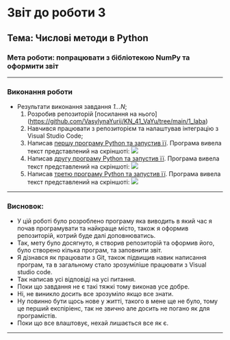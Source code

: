 # Звіт до роботи 3
## Тема: Числові методи в Python
### Мета роботи: попрацювати з бібліотекою NumPy та оформити звіт

---
### Виконання роботи
* Результати виконання завдання *1...N*;
    1. Розробив репозиторій [посилання на нього] (https://github.com/VasylynaYurij/KN_41_VaYu/tree/main/1_laba)
    1. Навчився працювати з репозиторієм та налаштував інтеграцію з Visual Studio Code;
    1. Написав [першу програму Python та запустив її](./my.py). Програма вивела текст представлений на скріншоті:
    ![](./image.png)
    1. Написав [другу програму Python та запустив її](./my_app.ipynb). Програма вивела текст представлений на скріншоті:
    ![](./image2.png)
    1. Написав [третю програму Python та запустив її](./my_app.ipynb). Програма вивела текст представлений на скріншоті:
    ![](./image2.png)


   
---
### Висновок:

- У цій роботі було розроблено програму яка виводить в який час я почав програмувати та найкраще місто, також я оформив репозиторій, котрий буде далі доповнюватись.
- Так, мету було досягнуто, я створив репозиторій та оформив його, було створено кілька програм, та заповнити звіт.
- Я дізнався як працювати з Git, також підвищив навик написання програм, та в загальному стало зрозуміліше працювати з Visual studio code.
- Так написав усі відповіді на усі питання.
- Поки що завдання не є такі тяжкі тому виконав усе добре.
- Ні, не виникло досить все зрозуміло якщо все знати.
- Ну повинно бути щось нове у житті, такого в мене ще не було, тому це перший експіріенс, так не звично але досить не погано як для програмістів.
- Поки що все влаштовує, нехай лишається все як є.

---